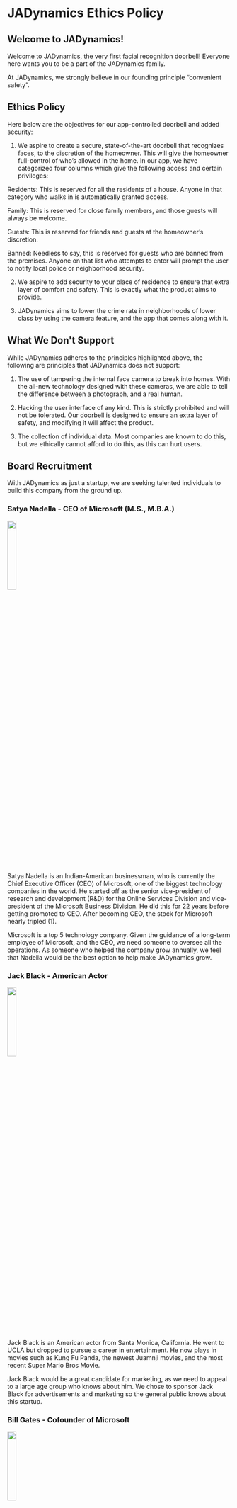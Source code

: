 # JADynamics Ethics Policy

## Welcome to JADynamics!

Welcome to JADynamics, the very first facial recognition doorbell! Everyone here wants you to be a part of the JADynamics family.

At JADynamics, we strongly believe in our founding principle “convenient safety”.

## Ethics Policy

Here below are the objectives for our app-controlled doorbell and added security:

1. We aspire to create a secure, state-of-the-art doorbell that recognizes faces, to the discretion of the homeowner. This will give the homeowner full-control of who’s allowed in the home. In our app, we have categorized four columns which give the following access and certain privileges:

Residents: This is reserved for all the residents of a house. Anyone in that category who walks in is automatically granted access.

Family: This is reserved for close family members, and those guests will always be welcome.

Guests: This is reserved for friends and guests at the homeowner’s discretion.

Banned: Needless to say, this is reserved for guests who are banned from the premises. Anyone on that list who attempts to enter will prompt the user to notify local police or neighborhood security.

2. We aspire to add security to your place of residence to ensure that extra layer of comfort and safety. This is exactly what the product aims to provide.

3. JADynamics aims to lower the crime rate in neighborhoods of lower class by using the camera feature, and the app that comes along with it.

## What We Don't Support

While JADynamics adheres to the principles highlighted above, the following are principles that JADynamics does not support:

1. The use of tampering the internal face camera to break into homes. With the all-new technology designed with these cameras, we are able to tell the difference between a photograph, and a real human.

2. Hacking the user interface of any kind. This is strictly prohibited and will not be tolerated. Our doorbell is designed to ensure an extra layer of safety, and modifying it will affect the product.

3. The collection of individual data. Most companies are known to do this, but we ethically cannot afford to do this, as this can hurt users.

## Board Recruitment

With JADynamics as just a startup, we are seeking talented individuals to build this company from the ground up. 

### Satya Nadella - CEO of Microsoft (M.S., M.B.A.)

<img src="https://user-images.githubusercontent.com/111559647/233813128-a8db29b2-8242-4b96-955d-8a85aa9e05f5.jpg" width=20% height=20%>



Satya Nadella is an Indian-American businessman, who is currently the Chief Executive Officer (CEO) of Microsoft, one of the biggest technology companies in the world. He started off as the senior vice-president of research and development (R&D) for the Online Services Division and vice-president of the Microsoft Business Division. He did this for 22 years before getting promoted to CEO. After becoming CEO, the stock for Microsoft nearly tripled (1).

Microsoft is a top 5 technology company. Given the guidance of a long-term employee of Microsoft, and the CEO, we need someone to oversee all the operations. As someone who helped the company grow annually, we feel that Nadella would be the best option to help make JADynamics grow.

### Jack Black - American Actor

<img src="https://user-images.githubusercontent.com/111559647/233813136-ca57e0bd-71fb-4aab-bc1c-dd28881ea50a.jpg" width=20% height=20%>

Jack Black is an American actor from Santa Monica, California. He went to UCLA but dropped to pursue a career in entertainment. He now plays in movies such as Kung Fu Panda, the newest Juamnji movies, and the most recent Super Mario Bros Movie.

Jack Black would be a great candidate for marketing, as we need to appeal to a large age group who knows about him. We chose to sponsor Jack Black for advertisements and marketing so the general public knows about this startup.

### Bill Gates - Cofounder of Microsoft

<img src="https://user-images.githubusercontent.com/111559647/233813138-e881d05d-6218-48ad-8d13-2e5c8cc6f072.jpg" width=20% height=20%>

William “Bill” Gates, is a philanthropist, entrepreneur and investor. He is widely regarded as one of the most successful businessmen of all time. He co-founded Microsoft along with his childhood best friend in 1975. He was CEO for 25 years until stepping down in January of 2000. Although he is no longer affiliated with Microsoft, he has pursued many philanthropic endeavors.

We could hire an abundance of workers who have experience with software development, but we can only hire so many of those. In order to run a successful start-up, we need someone to help with our finances and accounting. As the cofounder of Microsoft, Bill Gates has enough experience to give us the proper guidance to become the company we strive to become.

Cited:
1) https://en.wikipedia.org/wiki/Satya_Nadella
